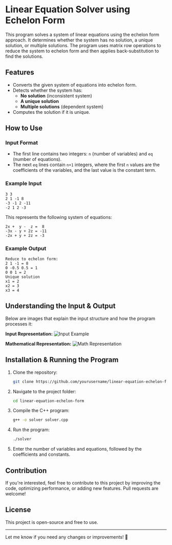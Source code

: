 # Linear Equation Solver using Echelon Form

This program solves a system of linear equations using the echelon form approach. It determines whether the system has no solution, a unique solution, or multiple solutions. The program uses matrix row operations to reduce the system to echelon form and then applies back-substitution to find the solutions.

## Features
- Converts the given system of equations into echelon form.
- Detects whether the system has:
  - **No solution** (inconsistent system)
  - **A unique solution**
  - **Multiple solutions** (dependent system)
- Computes the solution if it is unique.

## How to Use
### **Input Format**
- The first line contains two integers: `n` (number of variables) and `eq` (number of equations).
- The next `eq` lines contain `n+1` integers, where the first `n` values are the coefficients of the variables, and the last value is the constant term.

### **Example Input**
```
3 3
2 1 -1 8
-3 -1 2 -11
-2 1 2 -3
```
This represents the following system of equations:
```
2x +  y -  z =  8
-3x - y + 2z = -11
-2x + y + 2z = -3
```

### **Example Output**
```
Reduce to echelon form:
2 1 -1 = 8
0 -0.5 0.5 = 1
0 0 1 = 2
Unique solution
x1 = 2
x2 = 3
x3 = 4
```

## Understanding the Input & Output
Below are images that explain the input structure and how the program processes it:

**Input Representation:**
![Input Example](https://github.com/user-attachments/assets/c90f0abb-9396-4bba-9665-d2cceb2c3664)

**Mathematical Representation:**
![Math Representation](https://github.com/user-attachments/assets/a4e22e54-3466-44dd-ae32-e452b02e6519)

## Installation & Running the Program
1. Clone the repository:
   ```sh
   git clone https://github.com/yourusername/linear-equation-echelon-form.git
   ```
2. Navigate to the project folder:
   ```sh
   cd linear-equation-echelon-form
   ```
3. Compile the C++ program:
   ```sh
   g++ -o solver solver.cpp
   ```
4. Run the program:
   ```sh
   ./solver
   ```
5. Enter the number of variables and equations, followed by the coefficients and constants.

## Contribution
If you're interested, feel free to contribute to this project by improving the code, optimizing performance, or adding new features. Pull requests are welcome!

## License
This project is open-source and free to use.

---
Let me know if you need any changes or improvements! 🚀

